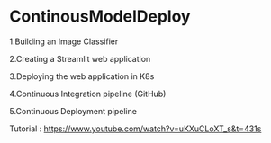 # ContinousModelDeploy


1.Building an Image Classifier

2.Creating a Streamlit web application

3.Deploying the web application in K8s

4.Continuous Integration pipeline (GitHub)

5.Continuous Deployment pipeline


Tutorial : https://www.youtube.com/watch?v=uKXuCLoXT_s&t=431s 
